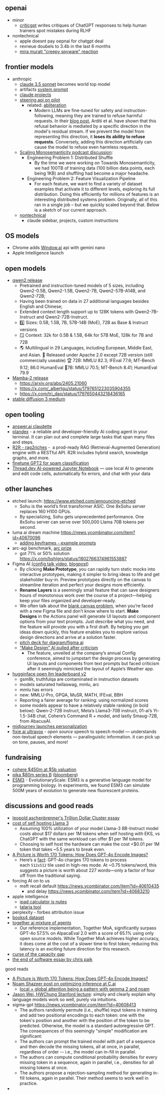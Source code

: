 
## openai

- minor
	- [criticgpt](https://openai.com/index/finding-gpt4s-mistakes-with-gpt-4/) writes critiques of ChatGPT responses to help human trainers spot mistakes during RLHF
- nontechnical
	- apple doesnt pay oepnai for chatgpt deal
	- revneue doubels to 3.4b in the last 6 months
	- [mira murati "creepy spyware" reaction](https://www.youtube.com/watch?app=desktop&v=BD0Us5Bn6Lw)

## frontier models

- anthropic
	- [claude 3.5 sonnet](https://www.anthropic.com/news/claude-3-5-sonnet) becomes world top model
	- artifacts [system prompt](https://x.com/elder_plinius/status/1804052791259717665)
	- [claude projects](https://www.anthropic.com/news/projects)
	- [steering api on pilot](https://x.com/alexalbert__/status/1801668464920379648)
		- related: [abliteration](https://huggingface.co/blog/mlabonne/abliteration)
			- Modern LLMs are fine-tuned for safety and instruction-following, meaning they are trained to refuse harmful requests. In their [blog post](https://www.lesswrong.com/posts/jGuXSZgv6qfdhMCuJ/refusal-in-llms-is-mediated-by-a-single-direction), Arditi et al. have shown that this refusal behavior is mediated by a specific direction in the model's residual stream. If we prevent the model from representing this direction, it **loses its ability to refuse requests**. Conversely, adding this direction artificially can cause the model to refuse even harmless requests.
	- [Scaling Monosemanticity podcast discussion](https://www.anthropic.com/research/engineering-challenges-interpretability): 
		- Engineering Problem 1: Distributed Shuffle
			- By the time we were working on Towards Monosemanticity, we had 100TB of training data (100 billion data points, each being 1KB) and shuffling had become a major headache.
		- Engineering Problem 2: Feature Visualization Pipeline
			- For each feature, we want to find a variety of dataset examples that activate it to different levels, exploring its full distribution. Doing this efficiently for millions of features is an interesting distributed systems problem. Originally, all of this ran in a single job – but we quickly scaled beyond that. Below is a sketch of our current approach.
	- [nontechnical](https://x.com/alexalbert__/status/1805617413578539322) 
		- claude sidebar, projects, custom instructions
		


## OS models

- Chrome adds [Window.ai](https://x.com/rauchg/status/1806385778064564622?s=12&t=90xQ8sGy63D2OtiaoGJuww) api with gemini nano
- Apple Intelligence launch

## open models

- [qwen2 release](https://qwenlm.github.io/blog/qwen2/)
	- Pretrained and instruction-tuned models of 5 sizes, including Qwen2-0.5B, Qwen2-1.5B, Qwen2-7B, Qwen2-57B-A14B, and Qwen2-72B;
	- Having been trained on data in 27 additional languages besides English and Chinese;
	- Extended context length support up to 128K tokens with Qwen2-7B-Instruct and Qwen2-72B-Instruct.
	- 5️⃣ Sizes: 0.5B, 1.5B, 7B, 57B-14B (MoE), 72B as Base & Instruct versions
	- 🪟 Context: 32k for 0.5B & 1.5B, 64k for 57B MoE, 128k for 7B and 72B
	- 🌎 Multilingual in 29 Languages, including European, Middle East, and Asian.
	  📜 Released under Apache 2.0 except 72B version (still commercially useable)
	  🏆 72B: MMLU 82.3; IFEval 77.6; MT-Bench 9.12; 86.0 HumanEval
	  🥇7B: MMLU 70.5; MT-Bench 8.41; HumanEval 79.9
- [Mamba-2 release](https://goombalab.github.io/blog/2024/mamba2-part1-model/)
	- https://arxiv.org/abs/2405.21060
	- https://x.com/_albertgu/status/1797651223035904355
	- https://x.com/tri_dao/status/1797650443218436165
- [stable diffusion 3 medium](https://stability.ai/news/stable-diffusion-3-medium)


## open tooling

- [answer.ai claudette](https://www.answer.ai/posts/2024-06-21-claudette.html)
- [plandex](https://github.com/plandex-ai/plandex) - a reliable and developer-friendly AI coding agent in your terminal. It can plan out and complete large tasks that span many files and steps.
- [R2R - rag2riches](https://github.com/SciPhi-AI/R2R) -  a prod-ready RAG (Retrieval-Augmented Generation) engine with a RESTful API. R2R includes hybrid search, knowledge graphs, and more.
- [finetune GPT2 for spam classification](https://x.com/virattt/status/1806377615189528884?s=12&t=90xQ8sGy63D2OtiaoGJuww)
- [Thread.dev AI-powered Jupyter Notebook](https://github.com/squaredtechnologies/thread) — use local AI to generate and edit code cells, automatically fix errors, and chat with your data

## other launches

- etched launch: https://www.etched.com/announcing-etched
	- Sohu is the world’s first transformer ASIC. One 8xSohu server replaces 160 H100 GPUs.
	- By specializing, Sohu gets unprecedented performance. One 8xSohu server can serve over 500,000 Llama 70B tokens per second.
- luma ai dream machine https://news.ycombinator.com/item?id=40670096
	- [adding keyframes - example prompts](https://x.com/lumalabsai/status/1806435502096310656?s=12&t=90xQ8sGy63D2OtiaoGJuww)
- arc-agi benchmark, [arc prize](https://news.ycombinator.com/item?id=40648960)
	- got 71% or 50% solution https://x.com/bshlgrs/status/1802766374961553887
- Figma AI [(config talk video](https://www.youtube.com/watch?v=_JMmdM00048), [blogpost](https://www.figma.com/blog/introducing-figma-ai/))
	- By clicking **Make Prototype**, you can rapidly turn static mocks into interactive prototypes, making it simpler to bring ideas to life and get stakeholder buy-in. Preview prototypes directly on the canvas to streamline iteration and perfect your designs more efficiently.
	- **Rename Layers** is a seemingly small feature that can save designers hours of monotonous work over the course of a project—helping keep your files organized and developer-ready.
	- We often talk about the [blank canvas problem](https://www.figma.com/blog/introducing-ai-to-figjam/), when you’re faced with a new Figma file and don’t know where to start. **Make Designs** in the Actions panel will generate UI layouts and component options from your text prompts. Just describe what you need, and the feature will provide you with a first draft. By helping you get ideas down quickly, this feature enables you to explore various design directions and arrive at a solution faster.
	- [pitch deck for diagram/figma ai](https://x.com/jsngr/status/1806062691716636983)
	- [“Make Design” AI pulled after criticism](https://techcrunch.com/2024/07/06/figma-pauses-its-new-ai-feature-after-apple-controversy/)
		- The feature, unveiled at the company’s annual Config conference, aimed to jumpstart the design process by generating UI layouts and components from text prompts but faced criticism after it seemingly mimicked the layout of Apple’s Weather app.
- [hugginface open llm leaderboard v2](https://huggingface.co/spaces/open-llm-leaderboard/blog)
	- gsm8k, truthfulqa are contaminated in instruction datasets
	- models saturated hellaswag, mmlu, arc
	- mmlu has errors
	- new: MMLU-Pro, GPQA, MuSR, MATH, IFEval, BBH
	- Reporting a fairer average for ranking: using normalized scores
	-  some models appear to have a relatively stable ranking (in bold below): Qwen-2-72B instruct, Meta’s Llama3-70B instruct, 01-ai’s Yi-1.5-34B chat, Cohere’s Command R + model, and lastly Smaug-72B, from AbacusAI.
- [midjourney launches personalization](https://x.com/nickfloats/status/1800718391961170356?utm_source=thesephist&utm_medium=email&utm_campaign=maps-and-compasses)
- [fixie ai ultravox](https://x.com/juberti/status/1798898986289684849) - *open source* speech to speech model — understands non-textual speech elements — paralinguistic information. it can pick up on tone, pauses, and more! 

## fundraising

- [cohere $450m at $5b valuation](https://www.reuters.com/technology/nvidia-salesforce-double-down-ai-startup-cohere-450-million-round-source-says-2024-06-04/)
- [pika $80m series B](https://www.washingtonpost.com/technology/2024/06/04/pika-funding-openai-sora-google-video/) ([bloomberg](https://www.bloomberg.com/news/articles/2024-06-05/spark-capital-jared-leto-back-ai-video-startup-pika))
- [ESM3](https://x.com/soumithchintala/status/1805641549499212259) - EvolutionaryScale: 
ESM3 is a generative language model for programming biology. In experiments, we found ESM3 can simulate 500M years of evolution to generate new fluorescent proteins.

## discussions and good reads

- [leopold aschenbrenner's Trillion Dollar Cluster essay](https://situational-awareness.ai/)
- [cost of self hosting Llama 3](https://blog.lytix.co/posts/self-hosting-llama-3)
	- Assuming 100% utilization of your model Llama-3 8B-Instruct model costs about $17 dollars per 1M tokens when self hosting with EKS, vs ChatGPT with the same workload can offer $1 per 1M tokens. 
	- Choosing to self host the hardware can make the cost <$0.01 per 1M token that takes ~5.5 years to break even.
- [A Picture is Worth 170 Tokens: How Does GPT-4o Encode Images?](https://www.oranlooney.com/post/gpt-cnn/)
	- Here’s a [fact](https://openai.com/api/pricing/): GPT-4o charges 170 tokens to process each `512x512` tile used in high-res mode. At ~0.75 tokens/word, this suggests a picture is worth about 227 words—only a factor of four off from the traditional saying.
- forcing AI on to us
	- msft recall default https://news.ycombinator.com/item?id=40610435
		- and delay https://news.ycombinator.com/item?id=40683210
- apple intelligence
	- [ipad calculator is nutes](https://x.com/levie/status/1800224021193396594)
	- [talaria tool](https://buttondown.email/ainews/archive/ainews-talaria-apples-new-mlops-superweapon-4066/)
- perplexity - forbes attribution issue
- [books4 dataset](https://web.archive.org/web/20240519104217/https://old.reddit.com/r/datasets/comments/1cvi151/ai_books4_dataset_for_training_llms_further/)
- [together ai mixture of agents](https://www.together.ai/blog/together-moa)
	- Our reference implementation, Together MoA, significantly surpass GPT-4o 57.5% on AlpacaEval 2.0 with a score of 65.1% using only open source models. While Together MoA achieves higher accuracy, it does come at the cost of a slower time to first token; reducing this latency is an exciting future direction for this research.
- [curse of the capacity gap](https://x.com/giffmana/status/1806598836959215794)
- [the end of software essay by chris paik](https://x.com/cpaik/status/1796633683908005988)

good reads

- [A Picture is Worth 170 Tokens: How Does GPT-4o Encode Images?](https://www.oranlooney.com/post/gpt-cnn/)
- [Noam Shazeer post on optimizing inference at C.ai](https://research.character.ai/optimizing-inference/?ref=blog.character.ai)
	- [local + global attention being a pattern with gemma 2 and noam](https://x.com/_xjdr/status/1806395387584098633?s=12&t=90xQ8sGy63D2OtiaoGJuww)
- [Jason Wei, HWChung Stanford lecture](https://x.com/_jasonwei/status/1800967397647503567?s=12&t=90xQ8sGy63D2OtiaoGJuww): simply and clearly explain why language models work so well, purely via intuitions.
- sigma-gpt https://news.ycombinator.com/item?id=40608413
	- The authors randomly permute (i.e., shuffle) input tokens in training and add two positional encodings to each token: one with the token's position and another with the position of the token to be predicted. Otherwise, the model is a standard autoregressive GPT. The consequences of this seemingly "simple" modification are significant:
	- The authors can prompt the trained model with part of a sequence and then decode the missing tokens, all at once, in parallel, regardless of order -- i.e., the model can in-fill in parallel.
	- The authors can compute conditional probability densities for every missing token in a sequence, again in parallel, i.e., densities for all missing tokens at once.
	- The authors propose a rejection-sampling method for generating in-fill tokens, again in parallel. Their method seems to work well in practice.
- 